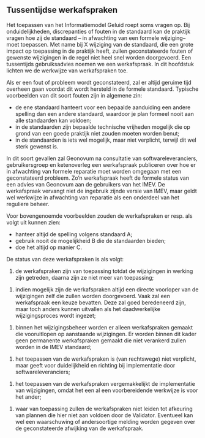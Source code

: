 ## Tussentijdse werkafspraken

Het toepassen van het Informatiemodel Geluid roept soms vragen op. Bij onduidelijkheden, discrepanties of fouten in de standaard kan de praktijk vragen hoe zij de standaard – in afwachting van een formele wijziging– moet toepassen. Met name bij X wijziging van de standaard, die een grote impact op toepassing in de praktijk heeft, zullen geconstateerde fouten of gewenste wijzigingen in de regel niet heel snel worden doorgevoerd. Een tussentijds gebruiksadvies noemen we een werkafspraak. In dit hoofdstuk lichten we de werkwijze van werkafspraken toe.

Als er een fout of probleem wordt geconstateerd, zal er altijd geruime tijd overheen gaan voordat dit wordt hersteld in de formele standaard. Typische voorbeelden van dit soort fouten zijn in algemene zin:

<ul><li>de ene standaard hanteert voor een bepaalde aanduiding een andere spelling dan een andere standaard, waardoor je plan formeel nooit aan alle standaarden kan voldoen;</li>
<li>in de standaarden zijn bepaalde technische vrijheden mogelijk die op grond van een goede praktijk niet zouden moeten worden benut;</li>
<li>in de standaarden is iets wel mogelijk, maar niet verplicht, terwijl dit wel sterk gewenst is.</li>
</ul>

In dit soort gevallen zal Geonovum na consultatie van softwareleveranciers, gebruikersgroep en ketenoverleg een werkafspraak publiceren over hoe er in afwachting van formele reparatie moet worden omgegaan met een geconstateerd probleem. Zo’n werkafspraak heeft de formele status van een advies van Geonovum aan de gebruikers van het IMEV. De werkafspraak vervangt niet de ingebruik zijnde versie van IMEV, maar geldt wel werkwijze in afwachting van reparatie als een onderdeel van het reguliere beheer.

Voor bovengenoemde voorbeelden zouden de werkafspraken er resp. als volgt uit kunnen zien:

<ul><li>hanteer altijd de spelling volgens standaard A;</li>
<li>gebruik nooit de mogelijkheid B die de standaarden bieden;</li>
<li>doe het altijd op manier C.</li>
</ul>

De status van deze werkafspraken is als volgt:

<ol><li>de werkafspraken zijn van toepassing totdat de wijzigingen in werking zijn getreden, daarna zijn ze niet meer van toepassing;</li>
</ol>

<ol><li>indien mogelijk zijn de werkafspraken altijd een directe voorloper van de wijzigingen zelf die zullen worden doorgevoerd. Vaak zal een werkafspraak een keuze bevatten. Deze zal goed beredeneerd zijn, maar toch anders kunnen uitvallen als het daadwerkelijke wijzigingsproces wordt ingezet;</li>
</ol>

<ol><li>binnen het wijzigingsbeheer worden er alleen werkafspraken gemaakt die vooruitlopen op aanstaande wijzigingen. Er worden binnen dit kader geen permanente werkafspraken gemaakt die niet verankerd zullen worden in de IMEV standaard;</li>
</ol>

<ol><li>het toepassen van de werkafspraken is (van rechtswege) niet verplicht, maar geeft voor duidelijkheid en richting bij implementatie door softwareleveranciers;</li>
</ol>

<ol><li>het toepassen van de werkafspraken vergemakkelijkt de implementatie van wijzigingen, omdat het een al een voorbereidende werkwijze is voor het ander;</li>
</ol>

<ol><li>waar van toepassing zullen de werkafspraken niet leiden tot afkeuring van plannen die hier niet aan voldoen door de Validator. Eventueel kan wel een waarschuwing of andersoortige melding worden gegeven over de geconstateerde afwijking van de werkafspraak.</li>
</ol>

